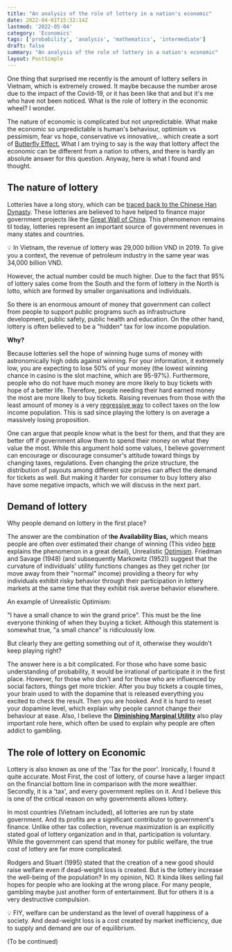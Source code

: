 ```yaml
---
title: "An analysis of the role of lottery in a nation's economic"
date: 2022-04-01T15:32:14Z
lastmod: '2022-05-04'
category: 'Economics'
tags: ['probability', 'analysis', 'mathematics', 'intermediate']
draft: false
summary: "An analysis of the role of lottery in a nation's economic"
layout: PostSimple
---
```



One thing that surprised me recently is the amount of lottery sellers in Vietnam, which is extremely crowed. It maybe because the number arose due to the impact of the Covid-19, or it has been like that and but it's me who have not been noticed. What is the role of lottery in the economic wheel? I wonder. 

The nature of economic is complicated but not unpredictable. What make the economic so unpredictable is human's behaviour, optimism vs pessimism, fear vs hope, conservative vs innovative,.. which create a sort of [Butterfly Effect.](https://en.wikipedia.org/wiki/Butterfly_effect#:~:text=In%20chaos%20theory%2C%20the%20butterfly,and%20meteorologist%20Edward%20Norton%20Lorenz.) What I am trying to say is the way that lottery affect the economic can be different  from a nation to others, and there is hardly an absolute answer for this question. Anyway, here is what I found and thought.

## The nature of lottery

Lotteries have a long story, which can be [traced back to the Chinese Han Dynasty](https://en.wikipedia.org/wiki/Lottery#Classical_history). These lotteries are believed to have helped to finance major government projects like the [Great Wall of China](https://en.wikipedia.org/wiki/Great_Wall_of_China). This phenomenon remains til today, lotteries represent an important source of government revenues in many states and countries. 

<aside>
💡 In Vietnam, the revenue of lottery was 29,000 billion VND in 2019. To give you a context, the revenue of petroleum industry in the same year was 34,000 billion VND.

</aside>

However, the actual number could be much higher. Due to the fact that 95% of lottery sales come from the South and the form of lottery in the North is lotto, which are formed by smaller organisations and individuals. 

So there is an enormous amount of money that government can collect from people to support public programs such as infrastructure development, public safety, public health and education. On the other hand, lottery is often believed to be a "hidden" tax for low income population. 

**Why?**

Because lotteries sell the hope of winning huge sums of money with astronomically high odds against winning. For your information, it extremely low, you are expecting to lose 50% of your money (the lowest winning chance in casino is the slot machine, which are 95-97%). Furthermore, people who do not have much money are more likely to buy tickets with hope of a better life. Therefore, people needing their hard earned money the most are more likely to buy tickets. Raising revenues from those with the least amount of money is a very [regressive way](https://www.investopedia.com/terms/r/regressivetax.asp) to collect taxes on the low income population. This is sad since playing the lottery is on average a massively losing proposition. 

One can argue that people know what is the best for them, and that they are better off if government allow them to spend their money on what they value the most. While this argument hold some values, I believe government can encourage or discourage consumer's attitude toward things by changing taxes, regulations. Even changing the prize structure, the distribution of payouts among different size prizes can affect the demand for tickets as well. But making it harder for consumer to buy lottery also have some negative impacts, which we will discuss in the next part.

## Demand of lottery

Why people demand on lottery in the first place?

The answer are the combination of t**he Availability Bias,** which means people are often over estimated their change of winning (This video [here](https://www.youtube.com/watch?v=7cjIWMUgPtY&t=233s&ab_channel=WendoverProductions) explains the phenomenon in a great detail), Unrealistic [Optimism](https://www.psychologytoday.com/us/basics/optimism). Friedman and Savage (1948) (and subsequently Markowitz (1952)) suggest that the curvature of individuals' utility functions changes as they get richer (or move away from their "normal" income) providing a theory for why individuals exhibit risky behavior through their participation in lottery markets at the same time that they exhibit risk averse behavior elsewhere.

An example of Unrealistic Optimism:

"I have a small chance to win the grand price". This must be the line everyone thinking of when they buying a ticket. Although this statement is somewhat true, "a small chance" is ridiculously low. 

But clearly they are getting something out of it, otherwise they wouldn't keep playing right?

The answer here is a bit complicated. For those who have some basic understanding of probability, it would be irrational of participate it in the first place. However, for those who don't and for those who are influenced by social factors, things get more trickier. After you buy tickets a couple times, your brain used to with the dopamine that is released everything you excited to check the result. Then you are hooked. And it is hard to reset your dopamine level, which explain why people cannot change their behaviour at ease. Also, I believe the **[Diminishing Marginal Utility](https://www.investopedia.com/ask/answers/013015/what-does-law-diminishing-marginal-utility-explain.asp#:~:text=Key%20Takeaways-,The%20law%20of%20diminishing%20marginal%20utility%20explains%20that%20as%20a,and%20more%20of%20that%20product.)** also play important role here, which often be used to explain why people are often addict to gambling.

## The role of lottery on Economic

Lottery is also known as one of the 'Tax for the poor'. Ironically, I found it quite accurate. Most First, the cost of lottery, of course have a larger impact on the financial bottom line in comparison with the more wealthier. Secondly, it is a 'tax', and every government replies on it. And I believe this is one of the critical reason on why governments allows lottery.

In most countries (Vietnam included), all lotteries are run by state government. And its profits are a significant contributor to government's finance. Unlike other tax collection, revenue maximization is an explicitly stated goal of lottery organization and in that, participation is voluntary. While the government can spend that money for public welfare, the true cost of lottery are far more complicated.

Rodgers and Stuart (1995) stated that the creation of a new good should raise welfare even if dead-weight loss is created. But is the lottery increase the well-being of the population? In my opinion, NO. It kinda likes selling fail hopes for people who are looking at the wrong place. For many people, gambling maybe just another form of entertainment. But for others it is a very destructive compulsion.

<aside>
💡 FIY, welfare can be understand as the level of overall happiness of a society. And dead-weight loss is a cost created by market inefficiency, due to supply and demand are our of equilibrium.

</aside>

(To be continued)